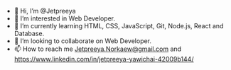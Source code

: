 - 👋 Hi, I’m @Jetpreeya
- 👀 I’m interested in Web Developer. 
- 🌱 I’m currently learning HTML, CSS, JavaScript, Git, Node.js, React and Database. 
- 💞️ I’m looking to collaborate on Web Developer.
- 📫 How to reach me Jetpreeya.Norkaew@gmail.com and https://www.linkedin.com/in/jetpreeya-yawichai-42009b144/

<!---
Jetpreeya/Jetpreeya is a ✨ special ✨ repository because its `README.md` (this file) appears on your GitHub profile.
You can click the Preview link to take a look at your changes.
--->
